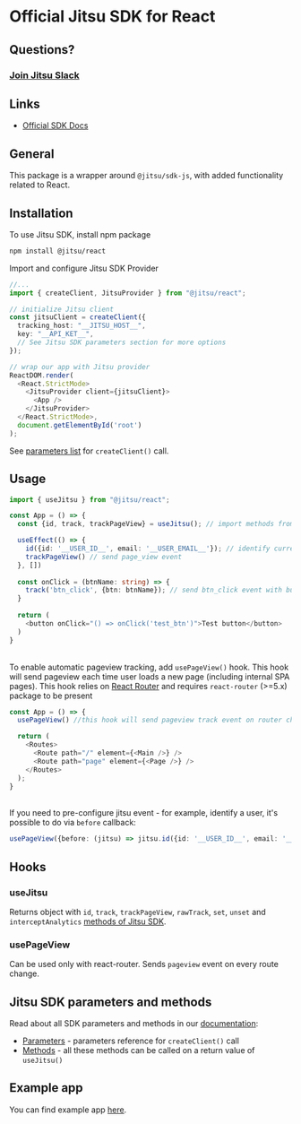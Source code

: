 # Official Jitsu SDK for React

## Questions?

### [Join Jitsu Slack](https://jitsu.com/slack)

## Links

- [Official SDK Docs](https://jitsu.com/docs/sending-data/js-sdk)

## General

This package is a wrapper around `@jitsu/sdk-js`, with added functionality related to React.

## Installation

To use Jitsu SDK, install npm package

```bash
npm install @jitsu/react
```

Import and configure Jitsu SDK Provider

```typescript jsx
//...
import { createClient, JitsuProvider } from "@jitsu/react";

// initialize Jitsu client
const jitsuClient = createClient({
  tracking_host: "__JITSU_HOST__",
  key: "__API_KET__",
  // See Jitsu SDK parameters section for more options
});

// wrap our app with Jitsu provider
ReactDOM.render(
  <React.StrictMode>
    <JitsuProvider client={jitsuClient}>
      <App />
    </JitsuProvider>
  </React.StrictMode>,
  document.getElementById('root')
);
```
See [parameters list](https://jitsu.com/docs/sending-data/js-sdk/parameters-reference) for `createClient()` call.

## Usage

```typescript jsx
import { useJitsu } from "@jitsu/react";

const App = () => {
  const {id, track, trackPageView} = useJitsu(); // import methods from useJitsu hook

  useEffect(() => {
    id({id: '__USER_ID__', email: '__USER_EMAIL__'}); // identify current user for all track events
    trackPageView() // send page_view event
  }, [])
  
  const onClick = (btnName: string) => {
    track('btn_click', {btn: btnName}); // send btn_click event with button name payload on click
  }
  
  return (
    <button onClick="() => onClick('test_btn')">Test button</button>
  )
}
```
\
To enable automatic pageview tracking, add `usePageView()` hook. This hook will send pageview each time
user loads a new page (including internal SPA pages). This hook relies on [React Router](https://reactrouter.com/) and
requires `react-router` (>=5.x) package to be present
```typescript jsx
const App = () => {
  usePageView() //this hook will send pageview track event on router change

  return (
    <Routes>
      <Route path="/" element={<Main />} />
      <Route path="page" element={<Page />} />
    </Routes>
  );
}
```
\
If you need to pre-configure jitsu event - for example, identify a user, it's possible to do via `before` callback:
```typescript
usePageView({before: (jitsu) => jitsu.id({id: '__USER_ID__', email: '__USER_EMAIL__'})})
```

## Hooks

### useJitsu

Returns object with `id`, `track`, `trackPageView`, `rawTrack`, `set`, `unset` and `interceptAnalytics` [methods of Jitsu SDK](https://jitsu.com/docs/sending-data/js-sdk/methods-reference).

### usePageView

Can be used only with react-router. Sends `pageview` event on every route change.

## Jitsu SDK parameters and methods

Read about all SDK parameters and methods in our [documentation](https://jitsu.com/docs/sending-data/js-sdk):

* [Parameters](https://jitsu.com/docs/sending-data/js-sdk/parameters-reference) - parameters reference for `createClient()` call
* [Methods](https://jitsu.com/docs/sending-data/js-sdk/methods-reference) - all these methods can be called on a return value of `useJitsu()`

## Example app

You can find example app [here](https://github.com/jitsucom/jitsu-js/tree/master/examples/react-app).
